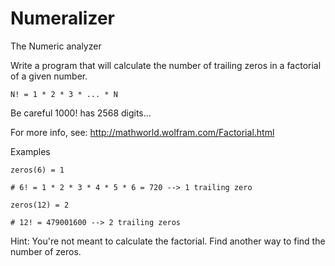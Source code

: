 # Numeralizer
The Numeric analyzer

Write a program that will calculate the number of trailing zeros in a factorial of a given number.
```aidl
N! = 1 * 2 * 3 * ... * N
```
Be careful 1000! has 2568 digits...

For more info, see: http://mathworld.wolfram.com/Factorial.html

Examples
```aidl
zeros(6) = 1

# 6! = 1 * 2 * 3 * 4 * 5 * 6 = 720 --> 1 trailing zero
```
```aidl
zeros(12) = 2

# 12! = 479001600 --> 2 trailing zeros
```

Hint: You're not meant to calculate the factorial. Find another way to find the number of zeros.